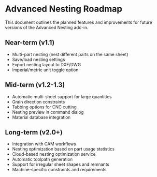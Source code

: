 # Advanced Nesting Roadmap

This document outlines the planned features and improvements for future versions of the Advanced Nesting add-in.

## Near-term (v1.1)

- Multi-part nesting (nest different parts on the same sheet)
- Save/load nesting settings
- Export nesting layout to DXF/DWG
- Imperial/metric unit toggle option

## Mid-term (v1.2-1.3)

- Automatic multi-sheet support for large quantities
- Grain direction constraints
- Tabbing options for CNC cutting
- Nesting preview in command dialog
- Material database integration

## Long-term (v2.0+)

- Integration with CAM workflows
- Nesting optimization based on part usage statistics
- Cloud-based nesting optimization service
- Automatic toolpath generation
- Support for irregular sheet shapes and remnants
- Machine-specific constraints and requirements
